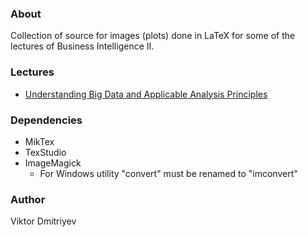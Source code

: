 ### About

Collection of source for images (plots) done in LaTeX for some of the lectures of Business Intelligence II.

### Lectures

* [Understanding Big Data and Applicable Analysis Principles](understanding-big-data-and-ml)

### Dependencies

* MikTex
* TexStudio
* ImageMagick
    - For Windows utility "convert" must be renamed to "imconvert"

### Author

Viktor Dmitriyev
